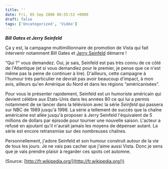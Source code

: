 ```yaml
---
title: ''
date: Fri, 05 Sep 2008 08:55:53 +0000
draft: false
tags: ['Uncategorized', 'Vidéo']
---
```


_**Bill Gates et Jerry Seinfeld**_

Ça y est, la campagne multimillionnaire de promotion de Vista qui fait intervenir notamment Bill Gates et [Jerry Seinfeld](http://fr.wikipedia.org/wiki/Jerry_Seinfeld) démarre !

“Qui ?” vous demandez. Oui, je sais, Seinfeld est pas très connu de ce côté de l'Atlantique (et si vous demandiez pour le premier, je pense que ce n'est même pas la peine de continuer à lire). D'ailleurs, cette campagne à l'humour très particulier ne devrait pas avoir beaucoup d'impact, à mon avis, ailleurs qu'en Amérique du Nord et dans les régions “américanisées”.

Pour vous le présenter rapidement, Seinfeld est un humoriste américain qui devient célèbre aux Etats-Unis dans les années 80 ce qui lui a permis notamment de se lancer dans la télévision avec la série _Seinfeld_ qui passera sur NBC de 1989 jusqu'à 1998. La série a tellement de succès que la chaîne américaine est allée jusqu'à proposer à Jerry Seinfeld l'équivalent de 5 millions de dollars par épisode pour tourner une nouvelle saison. L'acteur a refusé en ajoutant qu'il n'aurait jamais les moyens de dépenser autant. La série est encore retransmise sur des nombreuses chaînes.

Personnellement, j'adore Seinfeld et son humour construit autour de la vie de tous les jours. Je ne vais pas cacher que j'aime aussi Vista. Donc je sens que je vais prendre plaisir à regarder ces spots cet automne.

(Source: [http://fr.wikipedia.org/](http://fr.wikipedia.org/))